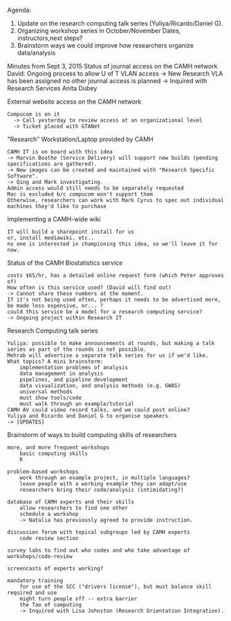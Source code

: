 Agenda:

1. Update on the research computing talk series (Yuliya/Ricardo/Daniel G).
2. Organizing workshop series in October/November
  Dates, instructors,next steps?
3. Brainstorm ways we could improve how researchers organize data/analysis

Minutes from Sept 3, 2015
Status of journal access on the CAMH network
David: Ongoing process to allow U of T VLAN access
        -> New Research VLA has been assigned
        no other journal access is planned 
    -> Inquired with Research Services Anita Dubey 

External website access on the CAMH network

    Compucom is on it
      -> Call yesterday to review access at an organizational level
      -> Ticket placed with GTANet

"Research" Workstation/Laptop provided by CAMH

    CAMH IT is on board with this idea
    -> Marvin Boothe (Service Delivery) will support new builds (pending specifications are gathered). 
    -> New images can be created and maintained with "Research Specific Software". 
    -> Qing and Mark investigating. 
    Admin access would still needs to be separately requested
    Mac is excluded b/c compucom won't support them
    Otherwise, researchers can work with Mark Cyrus to spec out individual machines they'd like to purchase

Implementing a CAMH-wide wiki

    IT will build a sharepoint install for us
    or, install mediawiki, etc..
    no one is interested in championing this idea, so we'll leave it for now.

Status of the CAMH Biostatistics service

    costs $65/hr, has a detailed online request form (which Peter approves of)
    How often is this service used? (David will find out)
    -> Cannot share these numbers at the moment.
    If it's not being used often, perhaps it needs to be advertised more, be made less expensive, or... ?
    could this service be a model for a research computing service?
    -> Ongoing project within Research IT 

Research Computing talk series

    Yuliya: possible to make announcements at rounds, but making a talk series as part of the rounds is not possible.
    Mehrab will advertise a separate talk series for us if we'd like.
    What topics? A mini brainstorm:
        implementation problems of analysis
        data management in analysis
        pipelines, and pipeline development
        data visualization, and analysis methods (e.g. GWAS)
        universal methods
        must show tools/code
        must walk through an example/tutorial
    CAMH AV could video record talks, and we could post online?
    Yuliya and Ricardo and Daniel G to organise speakers
    -> [UPDATES]

Brainstorm of ways to build computing skills of researchers

    more, and more frequent workshops
        basic computing skills
        R

    problem-based workshops
        work through an example project, in multiple languages?
        leave people with a working example they can adapt/use
        researchers bring their code/analysis (intimidating?)

    database of CAMH experts and their skills
        allow researchers to find one other
        schedule a workshop
        -> Natalia has previously agreed to provide instruction. 

    discussion forum with topical subgroups led by CAMH experts
        code review section

    survey labs to find out who codes and who take advantage of workshops/code-review

    screencasts of experts working?

    mandatory training
        for use of the SCC ("drivers license"), but must balance skill required and use
        might turn people off -- extra barrier
        the Tao of computing
        -> Inquired with Lisa Johnston (Research Orientation Integration). 
